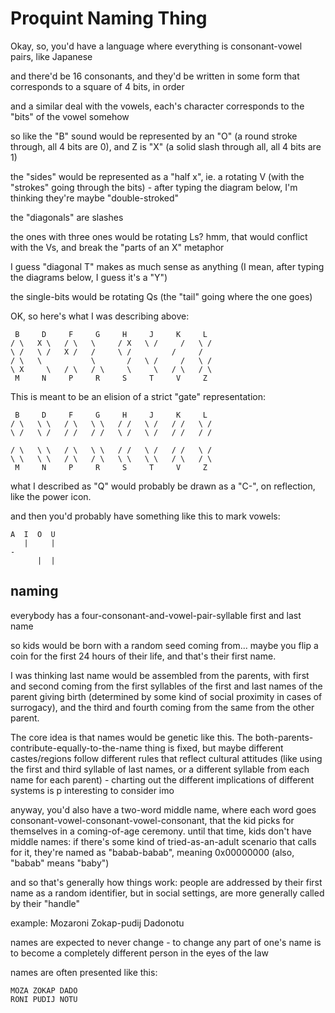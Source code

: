 # Proquint Naming Thing

Okay, so, you'd have a language where everything is consonant-vowel pairs, like Japanese

and there'd be 16 consonants, and they'd be written in some form that corresponds to a square of 4 bits, in order

and a similar deal with the vowels, each's character corresponds to the "bits" of the vowel somehow

so like the "B" sound would be represented by an "O" (a round stroke through, all 4 bits are 0), and Z is "X" (a solid slash through all, all 4 bits are 1)

the "sides" would be represented as a "half x", ie. a rotating V (with the "strokes" going through the bits) - after typing the diagram below, I'm thinking they're maybe "double-stroked"

the "diagonals" are slashes

the ones with three ones would be rotating Ls? hmm, that would conflict with the Vs, and break the "parts of an X" metaphor

I guess "diagonal T" makes as much sense as anything (I mean, after typing the diagrams below, I guess it's a "Y")

the single-bits would be rotating Qs (the "tail" going where the one goes)

OK, so here's what I was describing above:

```
 B     D     F     G     H     J     K     L
/ \   X \   / \   \     / X   \ /     /   \ /
\ /   \ /   X /   /     \ /         /     /
/ \   \           \       /   \ /     /   \ /
\ X     \   / \   / \     \     \   / \   / \
 M     N     P     R     S     T     V     Z
```

This is meant to be an elision of a strict "gate" representation:

```
 B     D     F     G     H     J     K     L
/ \   \ \   / \   \ \   / /   \ /   / /   \ /
\ /   \ /   / /   / /   \ /   \ /   / /   / /

/ \   \ \   / \   \ \   / /   \ /   / /   \ /
\ \   \ \   / \   / \   \ \   \ \   / \   / \
 M     N     P     R     S     T     V     Z
```

what I described as "Q" would probably be drawn as a "C-", on reflection, like the power icon.

and then you'd probably have something like this to mark vowels:

```
A  I  O  U
   |     |
-
      |  |
```

## naming

everybody has a four-consonant-and-vowel-pair-syllable first and last name

so kids would be born with a random seed coming from... maybe you flip a coin for the first 24 hours of their life, and that's their first name.

I was thinking last name would be assembled from the parents, with first and second coming from the first syllables of the first and last names of the parent giving birth (determined by some kind of social proximity in cases of surrogacy), and the third and fourth coming from the same from the other parent.

The core idea is that names would be genetic like this. The both-parents-contribute-equally-to-the-name thing is fixed, but maybe different castes/regions follow different rules that reflect cultural attitudes (like using the first and third syllable of last names, or a different syllable from each name for each parent) - charting out the different implications of different systems is p interesting to consider imo

anyway, you'd also have a two-word middle name, where each word goes consonant-vowel-consonant-vowel-consonant, that the kid picks for themselves in a coming-of-age ceremony. until that time, kids don't have middle names: if there's some kind of tried-as-an-adult scenario that calls for it, they're named as "babab-babab", meaning 0x00000000 (also, "babab" means "baby")

and so that's generally how things work: people are addressed by their first name as a random identifier, but in social settings, are more generally called by their "handle"

example: Mozaroni Zokap-pudij Dadonotu

names are expected to never change - to change any part of one's name is to become a completely different person in the eyes of the law

names are often presented like this:

```
MOZA ZOKAP DADO
RONI PUDIJ NOTU
```
